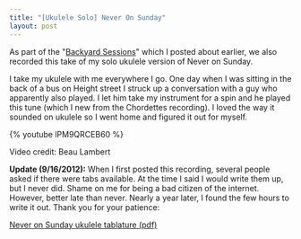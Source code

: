 ```yaml
---
title: "[Ukulele Solo] Never On Sunday"
layout: post
---
```


As part of the "<a href="{{ site.url }}/blog/backyard-ukulele-session-ukulele-videos-with-chelsea/">Backyard Sessions</a>" which I posted about earlier, we also recorded this take of my solo ukulele version of Never on Sunday.

I take my ukulele with me everywhere I go. One day when I was sitting in the back of a bus on Height street I struck up a conversation with a guy who apparently also played. I let him take my instrument for a spin and he played this tune (which I new from the Chordettes recording). I loved the way it sounded on ukulele so I went home and figured it out for myself.

{% youtube lPM9QRCEB60 %}

Video credit: Beau Lambert

<strong>Update (9/16/2012):</strong> When I first posted this recording, several people asked if there were tabs available. At the time I said I would write them up, but I never did. Shame on me for being a bad citizen of the internet. However, better late than never. Nearly a year later, I found the few hours to write it out. Thank you for your patience:

<a href='{{ site.url }}/uploads/2011/11/Never_on_Sunday_Ukulele.pdf'>Never on Sunday ukulele tablature (pdf)</a>
